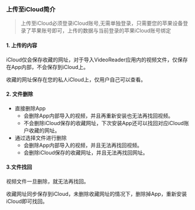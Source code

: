 ### 上传至iCloud简介

> 上传至iCloud必须登录iCloud账号,无需单独登录，只需要您的苹果设备登录了苹果账号即可，上传的数据与当前登录的苹果iCloud账号绑定

#### 1. 上传的内容

iCloud仅会保存收藏的网址，对于导入VideoReader应用内的视频文件，仅保存在App内部，不会保存到iCloud上。

收藏的网址保存在您的私人iCloud上，仅用户自己可以查看。

#### 2. 文件删除

- 直接删除App
  - 会删除App内部导入的视频，并且再重新安装也无法再找回视频。
  - 不会删除iCloud保存的收藏网址，下次安装App还可以找回对应iCloud账户收藏的网址。
- 通过选择文件进行删除
  - 会删除App内部导入的视频，并且无法再找回视频。
  - 会删除iCloud保存的收藏网址，并且无法再找回网址。

#### 3.文件找回

视频文件一旦删除，就无法再找回。

收藏网址同步保存到iCloud，未删除收藏网址的情况下，删除掉App，重新安装iCloud即可找回。